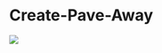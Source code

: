 # Create-Pave-Away

[![](https://dcbadge.vercel.app/api/server/AjE6VMmRJ4)](https://discord.gg/AjE6VMmRJ4)

